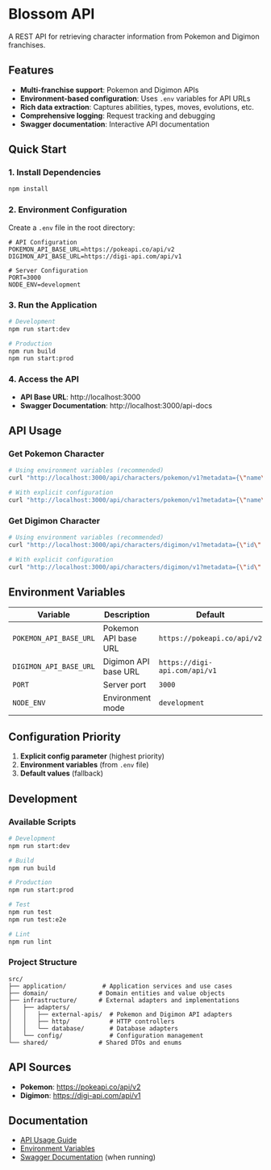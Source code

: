 # Blossom API

A REST API for retrieving character information from Pokemon and Digimon franchises.

## Features

- **Multi-franchise support**: Pokemon and Digimon APIs
- **Environment-based configuration**: Uses `.env` variables for API URLs
- **Rich data extraction**: Captures abilities, types, moves, evolutions, etc.
- **Comprehensive logging**: Request tracking and debugging
- **Swagger documentation**: Interactive API documentation

## Quick Start

### 1. Install Dependencies

```bash
npm install
```

### 2. Environment Configuration

Create a `.env` file in the root directory:

```env
# API Configuration
POKEMON_API_BASE_URL=https://pokeapi.co/api/v2
DIGIMON_API_BASE_URL=https://digi-api.com/api/v1

# Server Configuration
PORT=3000
NODE_ENV=development
```

### 3. Run the Application

```bash
# Development
npm run start:dev

# Production
npm run build
npm run start:prod
```

### 4. Access the API

- **API Base URL**: http://localhost:3000
- **Swagger Documentation**: http://localhost:3000/api-docs

## API Usage

### Get Pokemon Character

```bash
# Using environment variables (recommended)
curl "http://localhost:3000/api/characters/pokemon/v1?metadata={\"name\":\"pikachu\"}"

# With explicit configuration
curl "http://localhost:3000/api/characters/pokemon/v1?metadata={\"name\":\"pikachu\"}&config={\"baseUrl\":\"https://pokeapi.co/api/v2\"}"
```

### Get Digimon Character

```bash
# Using environment variables (recommended)
curl "http://localhost:3000/api/characters/digimon/v1?metadata={\"id\":1}"

# With explicit configuration
curl "http://localhost:3000/api/characters/digimon/v1?metadata={\"id\":1}&config={\"baseUrl\":\"https://digi-api.com/api/v1\"}"
```

## Environment Variables

| Variable | Description | Default |
|----------|-------------|---------|
| `POKEMON_API_BASE_URL` | Pokemon API base URL | `https://pokeapi.co/api/v2` |
| `DIGIMON_API_BASE_URL` | Digimon API base URL | `https://digi-api.com/api/v1` |
| `PORT` | Server port | `3000` |
| `NODE_ENV` | Environment mode | `development` |

## Configuration Priority

1. **Explicit config parameter** (highest priority)
2. **Environment variables** (from `.env` file)
3. **Default values** (fallback)

## Development

### Available Scripts

```bash
# Development
npm run start:dev

# Build
npm run build

# Production
npm run start:prod

# Test
npm run test
npm run test:e2e

# Lint
npm run lint
```

### Project Structure

```
src/
├── application/          # Application services and use cases
├── domain/              # Domain entities and value objects
├── infrastructure/      # External adapters and implementations
│   ├── adapters/
│   │   ├── external-apis/  # Pokemon and Digimon API adapters
│   │   ├── http/           # HTTP controllers
│   │   └── database/       # Database adapters
│   └── config/             # Configuration management
└── shared/              # Shared DTOs and enums
```

## API Sources

- **Pokemon**: https://pokeapi.co/api/v2
- **Digimon**: https://digi-api.com/api/v1

## Documentation

- [API Usage Guide](API_USAGE.md)
- [Environment Variables](ENVIRONMENT_VARIABLES.md)
- [Swagger Documentation](http://localhost:3000/api-docs) (when running)


